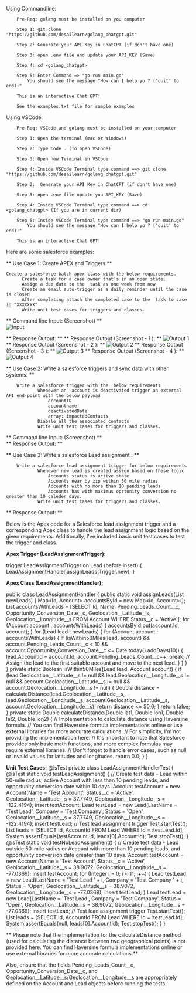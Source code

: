 Using Commandline:
        
        Pre-Req: golang must be installed on you computer
        
        Step 1: git clone "https://github.com/desailearn/golang_chatgpt.git"
        
        Step 2: Generate your API Key in ChatCPT (if don't have one)
        
        Step 3: open .env file and update your API_KEY (Save)
        
        Step 4: cd <golang_chatgpt>
        
        Step 5: Enter Command => "go run main.go"
            You should see the message "How can I help yo ? ('quit' to end):"
        
        This is an interactive Chat GPT! 
        
        See the examples.txt file for sample examples

Using VSCode:

        Pre-Req: VSCode and golang must be installed on your computer
        
        Step 1: Open the terminal (mac or Windows)
        
        Step 2: Type Code . (To open VSCode)
        
        Step 3: Open new Terminal in VSCode
        
        Step 4: Inside VSCode Terminal type command ==> git clone "https://github.com/desailearn/golang_chatgpt.git"
        
        Step 2:  Generate your API Key in ChatCPT (if don't have one)
        
        Step 3: open .env file update you API_KEY (Save)
        
        Step 4: Inside VSCode Terminal type command ==> cd <golang_chatgpt> (If you are in current dir)
        
        Step 5: Inside VSCode Terminal type command ==> "go run main.go"
            You should see the message "How can I help yo ? ('quit' to end):"
        
        This is an interactive Chat GPT! 


Here are some salesforce examples:

**  Use Case 1: Create APEX and Triggers  **
    
    Create a salesforce batch apex class with the below requirements.	
          Create a task for a case owner that’s in an open state.
          Assign a due date to the  task as one week from now
          Create an email auto-trigger as a daily reminder until the case is closed
          After completing attach the completed case to the  task to case id “XXXXXXX”
          Write unit test cases for triggers and classes.
          
       
**        Command line Input:  (Screenshot)   **        
                ![Input](Input_sf_Usecase_1.png)

**        Response Output:        **
                **        Response Output (Screenshot - 1 ):        **
                       ![Output 1](Output_sf_usecase_1a.png)
                **        Response Output (Screenshot - 2 ):        **
                       ![Output 2](Output_sf_usecase_1b.png)
                **        Response Output (Screenshot - 3 ):        ** 
                       ![Output 3](Output_sf_usecase_1c.png)
                **        Response Output (Screenshot - 4 ):        **
                       ![Output 4](Output_sf_usecase_1d.png)   

**  Use Case 2: Write a salesforce triggers and sync data with other systems: **

        Write a salesforce trigger with the  below requirements
                Whenever an  account is deactivated trigger an external API end-point with the below payload 
                    accountID 
                    accountname
                    deactivatedDate
                    array: impactedContacts
                Diabale all the associated contacts
                Write unit test cases for triggers and classes.
                
**        Command line Input:  (Screenshot)   **   
**        Response Output:        **


**  Use Case 3: Write a salesforce Lead assignment : **

        Write a salesforce lead assignment trigger for below requirements
                Whenever new lead is created assign based on these logic 
                    Accounts status is active state
                    Accounts near by zip within 50 mile radius
                    Accounts with no more than 10 pending leads 
                    Accounts has with maximus oprtunity conversion no greater than 10 caleder days. 
                Write unit test cases for triggers and classes.
                
**        Response Output:        **

Below is the Apex code for a Salesforce lead assignment trigger and a corresponding Apex class to handle the lead assignment logic based on the given requirements. Additionally, I've included basic unit test cases to test the trigger and class.

**Apex Trigger (LeadAssignmentTrigger):**

trigger LeadAssignmentTrigger on Lead (before insert) {
    LeadAssignmentHandler.assignLeads(Trigger.new);
}

**Apex Class (LeadAssignmentHandler):**

public class LeadAssignmentHandler {
    public static void assignLeads(List<Lead> newLeads) {
        Map<Id, Account> accountsById = new Map<Id, Account>();
        List<Account> accountsWithLeads = [SELECT Id, Name, Pending_Leads_Count__c, Opportunity_Conversion_Date__c,
                                           Geolocation__Latitude__s, Geolocation__Longitude__s
                                           FROM Account
                                           WHERE Status__c = 'Active'];
        for (Account account : accountsWithLeads) {
            accountsById.put(account.Id, account);
        }
        for (Lead lead : newLeads) {
            for (Account account : accountsWithLeads) {
                if (isWithin50Miles(lead, account) &&
                    account.Pending_Leads_Count__c < 10 &&
                    account.Opportunity_Conversion_Date__c <= Date.today().addDays(10)) {
                    lead.AccountId = account.Id;
                    account.Pending_Leads_Count__c++;
                    break; // Assign the lead to the first suitable account and move to the next lead.
                }
            }
        }
    }
    private static Boolean isWithin50Miles(Lead lead, Account account) {
        if (lead.Geolocation__Latitude__s != null && lead.Geolocation__Longitude__s != null &&
            account.Geolocation__Latitude__s != null && account.Geolocation__Longitude__s != null) {
            Double distance = calculateDistance(lead.Geolocation__Latitude__s, lead.Geolocation__Longitude__s,
                                                account.Geolocation__Latitude__s, account.Geolocation__Longitude__s);
            return distance <= 50.0;
        }
        return false;
    }
    private static Double calculateDistance(Double lat1, Double lon1, Double lat2, Double lon2) {
        // Implementation to calculate distance using Haversine formula.
        // You can find Haversine formula implementations online or use external libraries for more accurate calculations.
        // For simplicity, I'm not providing the implementation here.
        // It's important to note that Salesforce provides only basic math functions, and more complex formulas may require external libraries.
        // Don't forget to handle error cases, such as null or invalid values for latitudes and longitudes.
        return 0.0;
    }
}

**Unit Test Cases:**
@isTest
private class LeadAssignmentHandlerTest {
    @isTest
    static void testLeadAssignment() {
        // Create test data - Lead within 50-mile radius, active Account with less than 10 pending leads, and opportunity conversion date within 10 days.
        Account testAccount = new Account(Name = 'Test Account', Status__c = 'Active', Geolocation__Latitude__s = 37.7749, Geolocation__Longitude__s = -122.4194);
        insert testAccount;
        Lead testLead = new Lead(LastName = 'Test Lead', Company = 'Test Company', Status = 'Open', Geolocation__Latitude__s = 37.7749, Geolocation__Longitude__s = -122.4194);
        insert testLead;
        // Test lead assignment trigger
        Test.startTest();
        List<Lead> leads = [SELECT Id, AccountId FROM Lead WHERE Id = :testLead.Id];
        System.assertEquals(testAccount.Id, leads[0].AccountId);
        Test.stopTest();
    }
    @isTest
    static void testNoLeadAssignment() {
        // Create test data - Lead outside 50-mile radius or Account with more than 10 pending leads, and opportunity conversion date greater than 10 days.
        Account testAccount = new Account(Name = 'Test Account', Status__c = 'Active', Geolocation__Latitude__s = 38.9072, Geolocation__Longitude__s = -77.0369);
        insert testAccount;
        for (Integer i = 0; i < 11; i++) {
            Lead testLead = new Lead(LastName = 'Test Lead ' + i, Company = 'Test Company ' + i, Status = 'Open', Geolocation__Latitude__s = 38.9072, Geolocation__Longitude__s = -77.0369);
            insert testLead;
        }
        Lead testLead = new Lead(LastName = 'Test Lead', Company = 'Test Company', Status = 'Open', Geolocation__Latitude__s = 38.9072, Geolocation__Longitude__s = -77.0369);
        insert testLead;
        // Test lead assignment trigger
        Test.startTest();
        List<Lead> leads = [SELECT Id, AccountId FROM Lead WHERE Id = :testLead.Id];
        System.assertEquals(null, leads[0].AccountId);
        Test.stopTest();
    }
}


** Please note that the implementation for the calculateDistance method (used for calculating the distance between two geographical points) is not provided here. You can find Haversine formula implementations online or use external libraries for more accurate calculations.**

Also, ensure that the fields Pending_Leads_Count__c, Opportunity_Conversion_Date__c, and Geolocation__Latitude__s/Geolocation__Longitude__s are appropriately defined on the Account and Lead objects before running the tests.
